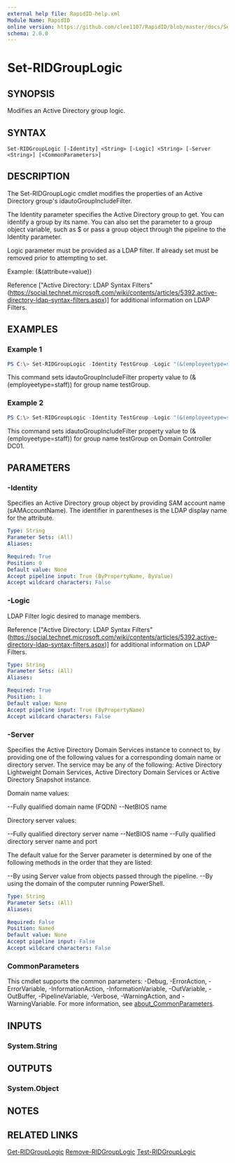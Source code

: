 ```yaml
---
external help file: RapidID-help.xml
Module Name: RapidID
online version: https://github.com/clee1107/RapidID/blob/master/docs/Set-RIDGroupLogic.md
schema: 2.0.0
---
```


# Set-RIDGroupLogic

## SYNOPSIS
Modifies an Active Directory group logic.

## SYNTAX

```
Set-RIDGroupLogic [-Identity] <String> [-Logic] <String> [-Server <String>] [<CommonParameters>]
```

## DESCRIPTION
The Set-RIDGroupLogic cmdlet modifies the properties of an Active Directory group's idautoGroupIncludeFilter.

The Identity parameter specifies the Active Directory group to get. You can identify a group by its name. You can also set the parameter to a group object variable, such as $<localGroupObject> or pass a group object through the pipeline to the Identity parameter.

Logic parameter must be provided as a LDAP filter. If already set must be removed prior to attempting to set.

Example: (&(attribute=value))

Reference ["Active Directory: LDAP Syntax Filters" (https://social.technet.microsoft.com/wiki/contents/articles/5392.active-directory-ldap-syntax-filters.aspx)] for additional information on LDAP Filters.

## EXAMPLES

### Example 1
```powershell
PS C:\> Set-RIDGroupLogic -Identity TestGroup -Logic "(&(employeetype=staff))"
```

This command sets idautoGroupIncludeFilter property value to (&(employeetype=staff)) for group name testGroup.

### Example 2
```powershell
PS C:\> Set-RIDGroupLogic -Identity TestGroup -Logic "(&(employeetype=staff))" -Server DC01
```

This command sets idautoGroupIncludeFilter property value to (&(employeetype=staff)) for group name testGroup on Domain Controller DC01.

## PARAMETERS

### -Identity
Specifies an Active Directory group object by providing SAM account name (sAMAccountName). The identifier in parentheses is the LDAP display name for the attribute.

```yaml
Type: String
Parameter Sets: (All)
Aliases:

Required: True
Position: 0
Default value: None
Accept pipeline input: True (ByPropertyName, ByValue)
Accept wildcard characters: False
```

### -Logic
LDAP Filter logic desired to manage members.

Reference ["Active Directory: LDAP Syntax Filters" (https://social.technet.microsoft.com/wiki/contents/articles/5392.active-directory-ldap-syntax-filters.aspx)] for additional information on LDAP Filters.

```yaml
Type: String
Parameter Sets: (All)
Aliases:

Required: True
Position: 1
Default value: None
Accept pipeline input: True (ByPropertyName)
Accept wildcard characters: False
```

### -Server
Specifies the Active Directory Domain Services instance to connect to, by providing one of the following values for a corresponding domain name or directory server. The service may be any of the following: Active Directory Lightweight Domain Services, Active Directory Domain Services or Active Directory Snapshot instance.

Domain name values:

--Fully qualified domain name (FQDN)
--NetBIOS name

Directory server values:

--Fully qualified directory server name
--NetBIOS name
--Fully qualified directory server name and port

The default value for the Server parameter is determined by one of the following methods in the order that they are listed:

--By using Server value from objects passed through the pipeline.
--By using the domain of the computer running PowerShell.

```yaml
Type: String
Parameter Sets: (All)
Aliases:

Required: False
Position: Named
Default value: None
Accept pipeline input: False
Accept wildcard characters: False
```

### CommonParameters
This cmdlet supports the common parameters: -Debug, -ErrorAction, -ErrorVariable, -InformationAction, -InformationVariable, -OutVariable, -OutBuffer, -PipelineVariable, -Verbose, -WarningAction, and -WarningVariable. For more information, see [about_CommonParameters](http://go.microsoft.com/fwlink/?LinkID=113216).

## INPUTS

### System.String

## OUTPUTS

### System.Object
## NOTES

## RELATED LINKS
   [Get-RIDGroupLogic](https://github.com/clee1107/RapidID/blob/master/docs/Get-RIDGroupLogic.md)
   [Remove-RIDGroupLogic](https://github.com/clee1107/RapidID/blob/master/docs/Set-RIDGroupLogic.md)
   [Test-RIDGroupLogic](https://github.com/clee1107/RapidID/blob/master/docs/Test-RIDGroupLogic.md)